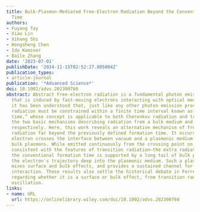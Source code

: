```yaml
---
title: Bulk‐Plasmon‐Mediated Free‐Electron Radiation Beyond the Conventional Formation
  Time
authors:
- Fuyang Tay
- Xiao Lin
- Xihang Shi
- Hongsheng Chen
- Ido Kaminer
- Baile Zhang
date: '2023-07-01'
publishDate: '2024-11-15T02:52:27.805004Z'
publication_types:
- article-journal
publication: '*Advanced Science*'
doi: 10.1002/advs.202300760
abstract: Abstract Free‐electron radiation is a fundamental photon emission process
  that is induced by fast‐moving electrons interacting with optical media. Historically,
  it has been understood that, just like any other photon emission process, free‐electron
  radiation must be constrained within a finite time interval known as the “formation
  time,” whose concept is applicable to both Cherenkov radiation and transition radiation,
  the two basic mechanisms describing radiation from a bulk medium and from an interface,
  respectively. Here, this work reveals an alternative mechanism of free‐electron
  radiation far beyond the previously defined formation time. It occurs when a fast
  electron crosses the interface between vacuum and a plasmonic medium supporting
  bulk plasmons. While emitted continuously from the crossing point on the interface—thus
  consistent with the features of transition radiation—the extra radiation beyond
  the conventional formation time is supported by a long tail of bulk plasmons following
  the electron's trajectory deep into the plasmonic medium. Such a plasmonic tail
  mixes surface and bulk effects, and provides a sustained channel for electron–interface
  interaction. These results also settle the historical debate in Ferrell radiation,
  regarding whether it is a surface or bulk effect, from transition radiation or plasmonic
  oscillation.
links:
- name: URL
  url: https://onlinelibrary.wiley.com/doi/10.1002/advs.202300760
---
```

